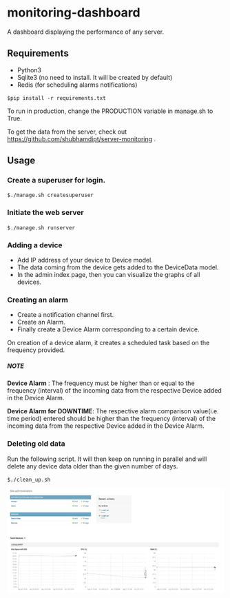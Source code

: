 # monitoring-dashboard
A dashboard displaying the performance of any server.


## Requirements

* Python3
* Sqlite3 (no need to install. It will be created by default)
* Redis (for scheduling alarms notifications)

```
$pip install -r requirements.txt
```

To run in production, change the PRODUCTION variable in manage.sh to True.

To get the data from the server, check out https://github.com/shubhamdipt/server-monitoring .


## Usage

### Create a superuser for login.
```
$./manage.sh createsuperuser
```

### Initiate the web server
```
$./manage.sh runserver
```

### Adding a device
* Add IP address of your device to Device model.
* The data coming from the device gets added to the DeviceData model.
* In the admin index page, then you can visualize the graphs of all devices.

### Creating an alarm
* Create a notification channel first.
* Create an Alarm.
* Finally create a Device Alarm corresponding to a certain device.

On creation of a device alarm, it creates a scheduled task based on the frequency provided.

##### NOTE
**Device Alarm** : The frequency must be higher than or equal to the frequency (interval) of the incoming data from the 
respective Device added in the Device Alarm.

**Device Alarm for DOWNTIME**: The respective alarm comparison value(i.e. time period) entered should be higher than the frequency (interval) of the incoming data from the 
respective Device added in the Device Alarm.

### Deleting old data

Run the following script. It will then keep on running in parallel and will delete any device data 
older than the given number of days.

```
$./clean_up.sh
```
![Sample of the Admin page](https://github.com/shubhamdipt/monitoring-dashboard/blob/master/sample.png)
